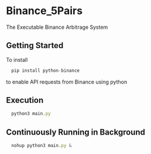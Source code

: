 # Binance_5Pairs
The Executable Binance Arbitrage System


## Getting Started
To install
```javascript
  pip install python-binance
```

to enable API requests from Binance using python

## Execution
```javascript
  python3 main.py
```

## Continuously Running in Background
```javascript
  nohup python3 main.py &
```
